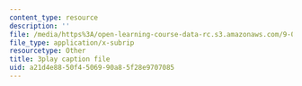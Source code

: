 ```yaml
---
content_type: resource
description: ''
file: /media/https%3A/open-learning-course-data-rc.s3.amazonaws.com/9-00-introduction-to-psychology-fall-2004/a21d4e8850f4506990a85f28e9707085_10507.vtt
file_type: application/x-subrip
resourcetype: Other
title: 3play caption file
uid: a21d4e88-50f4-5069-90a8-5f28e9707085
---
```

